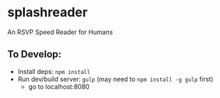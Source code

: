 splashreader
============

An RSVP Speed Reader for Humans

## To Develop:

- Install deps: `npm install`
- Run dev/build server: `gulp` (may need to `npm install -g gulp` first)
    + go to localhost:8080

